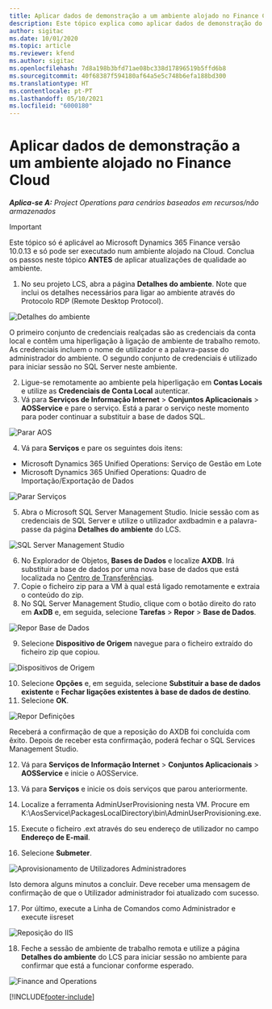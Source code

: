 ```yaml
---
title: Aplicar dados de demonstração a um ambiente alojado no Finance Cloud
description: Este tópico explica como aplicar dados de demonstração do Project Operations a um ambiente alojado na Cloud do Dynamics 365 Finance.
author: sigitac
ms.date: 10/01/2020
ms.topic: article
ms.reviewer: kfend
ms.author: sigitac
ms.openlocfilehash: 7d8a198b3bfd71ae08bc338d17896519b5ffd6b8
ms.sourcegitcommit: 40f68387f594180af64a5e5c748b6efa188bd300
ms.translationtype: HT
ms.contentlocale: pt-PT
ms.lasthandoff: 05/10/2021
ms.locfileid: "6000180"
---
```

# <a name="apply-demo-data-to-a-finance-cloud-hosted-environment"></a>Aplicar dados de demonstração a um ambiente alojado no Finance Cloud

_**Aplica-se A:** Project Operations para cenários baseados em recursos/não armazenados_

> [!IMPORTANT]
> Este tópico só é aplicável ao Microsoft Dynamics 365 Finance versão 10.0.13 e só pode ser executado num ambiente alojado na Cloud. Conclua os passos neste tópico **ANTES** de aplicar atualizações de qualidade ao ambiente.

1. No seu projeto LCS, abra a página **Detalhes do ambiente**. Note que inclui os detalhes necessários para ligar ao ambiente através do Protocolo RDP (Remote Desktop Protocol).

![Detalhes do ambiente ](./media/1EnvironmentDetails.png)

O primeiro conjunto de credenciais realçadas são as credenciais da conta local e contêm uma hiperligação à ligação de ambiente de trabalho remoto. As credenciais incluem o nome de utilizador e a palavra-passe do administrador do ambiente. O segundo conjunto de credenciais é utilizado para iniciar sessão no SQL Server neste ambiente.

2. Ligue-se remotamente ao ambiente pela hiperligação em **Contas Locais** e utilize as **Credenciais de Conta Local** autenticar.
3. Vá para **Serviços de Informação Internet** > **Conjuntos Aplicacionais** > **AOSService** e pare o serviço. Está a parar o serviço neste momento para poder continuar a substituir a base de dados SQL.

![Parar AOS](./media/2StopAOS.png)

4. Vá para **Serviços** e pare os seguintes dois itens:

- Microsoft Dynamics 365 Unified Operations: Serviço de Gestão em Lote
- Microsoft Dynamics 365 Unified Operations: Quadro de Importação/Exportação de Dados

![Parar Serviços](./media/3StopServices.png)

5. Abra o Microsoft SQL Server Management Studio. Inicie sessão com as credenciais de SQL Server e utilize o utilizador axdbadmin e a palavra-passe da página **Detalhes do ambiente** do LCS.

![SQL Server Management Studio](./media/4SSMS.png)

6. No Explorador de Objetos, **Bases de Dados** e localize **AXDB**. Irá substituir a base de dados por uma nova base de dados que está localizada no [Centro de Transferências](https://download.microsoft.com/download/1/a/3/1a314bd2-b082-4a87-abdc-1ba26c92b63d/ProjOpsDemoDataFOGARelease.zip). 
7. Copie o ficheiro zip para a VM à qual está ligado remotamente e extraia o conteúdo do zip.
8. No SQL Server Management Studio, clique com o botão direito do rato em **AxDB** e, em seguida, selecione **Tarefas** > **Repor** > **Base de Dados**.

![Repor Base de Dados](./media/5RestoreDatabase.png)

9. Selecione **Dispositivo de Origem** navegue para o ficheiro extraído do ficheiro zip que copiou.

![Dispositivos de Origem](./media/6SourceDevice.png)

10. Selecione **Opções** e, em seguida, selecione **Substituir a base de dados existente** e **Fechar ligações existentes à base de dados de destino**. 
11. Selecione **OK**.

![Repor Definições](./media/7RestoreSetting.png)

Receberá a confirmação de que a reposição do AXDB foi concluída com êxito. Depois de receber esta confirmação, poderá fechar o SQL Services Management Studio.

12. Vá para **Serviços de Informação Internet** > **Conjuntos Aplicacionais** > **AOSService** e inicie o AOSService.
13. Vá para **Serviços** e inicie os dois serviços que parou anteriormente.

14. Localize a ferramenta AdminUserProvisioning nesta VM. Procure em K:\AosService\PackagesLocalDirectory\bin\AdminUserProvisioning.exe.
15. Execute o ficheiro .ext através do seu endereço de utilizador no campo **Endereço de E-mail**. 
16. Selecione **Submeter**.

![Aprovisionamento de Utilizadores Administradores](./media/8AdminUserProvisioning.png)

Isto demora alguns minutos a concluir. Deve receber uma mensagem de confirmação de que o Utilizador administrador foi atualizado com sucesso.

17. Por último, execute a Linha de Comandos como Administrador e execute iisreset

![Reposição do IIS](./media/9IISReset.png)

18. Feche a sessão de ambiente de trabalho remota e utilize a página **Detalhes do ambiente** do LCS para iniciar sessão no ambiente para confirmar que está a funcionar conforme esperado.

![Finance and Operations](./media/10FinanceAndOperations.png)


[!INCLUDE[footer-include](../includes/footer-banner.md)]